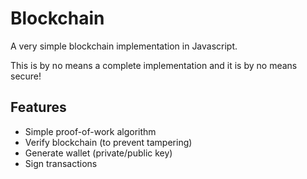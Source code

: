 # Blockchain

A very simple blockchain implementation in Javascript.

This is by no means a complete implementation and it is by no means secure!

## Features

* Simple proof-of-work algorithm
* Verify blockchain (to prevent tampering)
* Generate wallet (private/public key)
* Sign transactions

